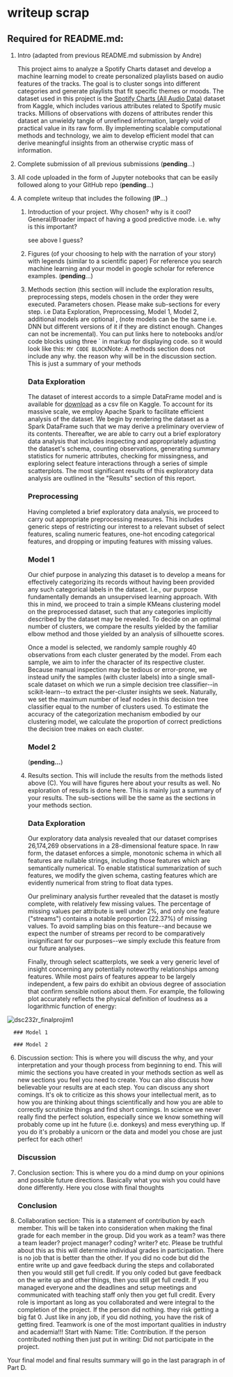 # writeup scrap

## Required for README.md:
1. Intro (adapted from previous README.md submission by Andre)
   
   This project aims to analyze a Spotify Charts dataset and develop a machine learning model to create personalized playlists based on audio features of the tracks. The goal is to cluster songs into different categories and generate playlists that fit specific themes or moods. The dataset used in this project is the [Spotify Charts (All Audio Data)](https://www.kaggle.com/datasets/sunnykakar/spotify-charts-all-audio-data) dataset from Kaggle, which includes various attributes related to Spotify music tracks. Millions of observations with dozens of attributes render this dataset an unwieldy tangle of unrefined information, largely void of practical value in its raw form. By implementing scalable computational methods and technology, we aim to develop efficient model that can derive meaningful insights from an otherwise cryptic mass of information.

2. Complete submission of all previous submissions (**pending**...)
3. All code uploaded in the form of Jupyter notebooks that can be easily followed along to your GitHub repo (**pending**...)
4. A complete writeup that includes the following (**IP**...)
   1. Introduction of your project. Why chosen? why is it cool? General/Broader impact of having a good predictive mode. i.e. why is this important?

      see above I guess?

   2. Figures (of your choosing to help with the narration of your story) with legends (similar to a scientific paper) For reference you search machine learning and your model in google scholar for reference examples. (**pending**...)

      

   3. Methods section (this section will include the exploration results, preprocessing steps, models chosen in the order they were executed. Parameters chosen. Please make sub-sections for every step. i.e Data Exploration, Preprocessing, Model 1, Model 2, additional models are optional , (note models can be the same i.e. DNN but different versions of it if they are distinct enough. Changes can not be incremental). You can put links here to notebooks and/or code blocks using three ` in markup for displaying code. so it would look like this: ``` MY CODE BLOCK ```Note: A methods section does not include any why. the reason why will be in the discussion section. This is just a summary of your methods

      ### Data Exploration
  
         The dataset of interest accords to a simple DataFrame model and is available for [download](https://www.kaggle.com/datasets/sunnykakar/spotify-charts-all-audio-data) as a csv file on Kaggle. To account for its massive scale, we employ Apache Spark to facilitate efficient analysis of the dataset. We begin by rendering the dataset as a Spark DataFrame such that we may derive a preliminary overview of its contents. Thereafter, we are able to carry out a brief exploratory data analysis that includes inspecting and appropriately adjusting the dataset's schema, counting observations, generating summary statistics for numeric attributes, checking for missingness, and exploring select feature interactions through a series of simple scatterplots. The most significant results of this exploratory data analysis are outlined in the "Results" section of this report.
      
      ### Preprocessing

         Having completed a brief exploratory data analysis, we proceed to carry out appropriate preprocessing measures. This includes generic steps of restricting our interest to a relevant subset of select features, scaling numeric features, one-hot encoding categorical features, and dropping or imputing features with missing values.

      ### Model 1

         Our chief purpose in analyzing this dataset is to develop a means for effectively categorizing its records without having been provided any such categorical labels in the dataset. I.e., our purpose fundamentally demands an unsupervised learning approach. With this in mind, we proceed to train a simple KMeans clustering model on the preprocessed dataset, such that any categories implicitly described by the dataset may be revealed. To decide on an optimal number of clusters, we compare the results yielded by the familiar elbow method and those yielded by an analysis of silhouette scores.

      Once a model is selected, we randomly sample roughly 40 observations from each cluster generated by the model. From each sample, we aim to infer the character of its respective cluster. Because manual inspection may be tedious or error-prone, we instead unify the samples (with cluster labels) into a single small-scale dataset on which we run a simple decision tree classifier--in scikit-learn--to extract the per-cluster insights we seek. Naturally, we set the maximum number of leaf nodes in this decision tree classifier equal to the number of clusters used. To estimate the accuracy of the categorization mechanism embodied by our clustering model, we calculate the proportion of correct predictions the decision tree makes on each cluster.

      ### Model 2
      
         (**pending...**)

   5. Results section. This will include the results from the methods listed above (C). You will have figures here about your results as well. No exploration of results is done here. This is mainly just a summary of your results. The sub-sections will be the same as the sections in your methods section.

      ### Data Exploration

         Our exploratory data analysis revealed that our dataset comprises 26,174,269 observations in a 28-dimensional feature space. In raw form, the dataset enforces a simple, monotonic schema in which all features are nullable strings, including those features which are semantically numerical. To enable statistical summarization of such features, we modify the given schema, casting features which are evidently numerical from string to float data types.

         Our preliminary analysis further revealed that the dataset is mostly complete, with relatively few missing values. The percentage of missing values per attribute is well under 2%, and only one feature ("streams") contains a notable proportion (22.37%) of missing values. To avoid sampling bias on this feature--and because we expect the number of streams per record to be comparatively insignificant for our purposes--we simply exclude this feature from our future analyses.

         Finally, through select scatterplots, we seek a very generic level of insight concerning any potentially noteworthy relationships among features. While most pairs of features appear to be largely independent, a few pairs do exhibit an obvious degree of association that confirm sensible notions about them. For example, the following plot accurately reflects the physical definition of loudness as a logarithmic function of energy:

![dsc232r_finalprojim1](https://github.com/izDizR34567yN/DSC232R-GroupProject/assets/169011035/73faf648-9f5a-4bba-85d1-6fe1eecec41a)


      ### Model 1

      ### Model 2

   6. Discussion section: This is where you will discuss the why, and your interpretation and your though process from beginning to end. This will mimic the sections you have created in your methods section as well as new sections you feel you need to create. You can also discuss how believable your results are at each step. You can discuss any short comings. It's ok to criticize as this shows your intellectual merit, as to how you are thinking about things scientifically and how you are able to correctly scrutinize things and find short comings. In science we never really find the perfect solution, especially since we know something will probably come up int he future (i.e. donkeys) and mess everything up. If you do it's probably a unicorn or the data and model you chose are just perfect for each other!

      ### Discussion

   7. Conclusion section: This is where you do a mind dump on your opinions and possible future directions. Basically what you wish you could have done differently. Here you close with final thoughts

      ### Conclusion

   8. Collaboration section: This is a statement of contribution by each member. This will be taken into consideration when making the final grade for each member in the group. Did you work as a team? was there a team leader? project manager? coding? writer? etc. Please be truthful about this as this will determine individual grades in participation. There is no job that is better than the other. If you did no code but did the entire write up and gave feedback during the steps and collaborated then you would still get full credit. If you only coded but gave feedback on the write up and other things, then you still get full credit. If you managed everyone and the deadlines and setup meetings and communicated with teaching staff only then you get full credit. Every role is important as long as you collaborated and were integral to the completion of the project. If the person did nothing. they risk getting a big fat 0. Just like in any job, if you did nothing, you have the risk of getting fired. Teamwork is one of the most important qualities in industry and academia!!! Start with Name: Title: Contribution. If the person contributed nothing then just put in writing: Did not participate in the project.

Your final model and final results summary will go in the last paragraph in of Part D.
